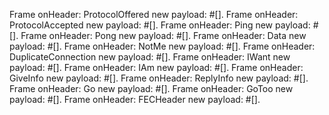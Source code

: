 Frame onHeader: ProtocolOffered new payload: #[].
Frame onHeader: ProtocolAccepted new payload: #[].
Frame onHeader: Ping new payload: #[].
Frame onHeader: Pong new payload: #[].
Frame onHeader: Data new payload: #[].
Frame onHeader: NotMe new payload: #[].
Frame onHeader: DuplicateConnection new payload: #[].
Frame onHeader: IWant new payload: #[].
Frame onHeader: IAm new payload: #[].
Frame onHeader: GiveInfo new payload: #[].
Frame onHeader: ReplyInfo new payload: #[].
Frame onHeader: Go new payload: #[].
Frame onHeader: GoToo new payload: #[].
Frame onHeader: FECHeader new payload: #[].
